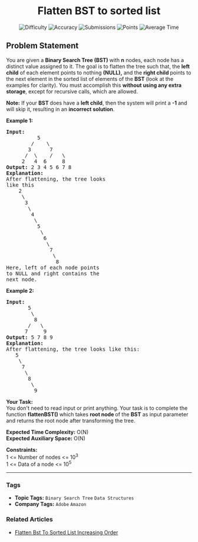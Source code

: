 <h1 align="center">Flatten BST to sorted list</h1>

<p align="center">
  <img alt="Difficulty" title="Difficulty" src="https://custom-icon-badges.demolab.com/badge/Difficulty: Medium-1F222E?style=for-the-badge&logoColor=white&logo=fire"/>
  <img alt="Accuracy" title="Accuracy" src="https://custom-icon-badges.demolab.com/badge/Accuracy: 68.49%25-1F222E?style=for-the-badge&logoColor=white&logo=target"/>
  <img alt="Submissions" title="Submissions" src="https://custom-icon-badges.demolab.com/badge/Submissions: 33K+-1F222E?style=for-the-badge&logoColor=white&logo=repo"/>
  <img alt="Points" title="Points" src="https://custom-icon-badges.demolab.com/badge/Points: 4-1F222E?style=for-the-badge&logoColor=white&logo=award"/>
  <img alt="Average Time" title="Average Time" src="https://custom-icon-badges.demolab.com/badge/Average%20Time: N/A-1F222E?style=for-the-badge&logoColor=white&logo=clock"/>
</p>

## Problem Statement

You are given a <b>Binary Search Tree (BST) </b>with <b>n</b> nodes, each node has a distinct value assigned to it. The goal is to flatten the tree such that, the <b>left child</b> of each element points to nothing <b>(NULL),</b> and the <b>right child </b>points to the next element in the sorted list of elements of the <b>BST </b>(look at the examples for clarity). You must accomplish this <b>without using any extra storage</b>, except for recursive calls, which are allowed.

<b>Note:</b> If your <b>BST </b>does have a <b>left child</b>, then the system will print a <b>-1 </b>and will skip it, resulting in an <b>incorrect solution</b>.

<b>Example 1:</b>

<pre><b>Input:</b>
          5
        /    \
       3      7
      /  \    /   \
     2   4  6     8
<b>Output: </b>2 3 4 5 6 7 8
<b>Explanation: </b>
After flattening, the tree looks
like this
    2
     \
      3
       \
        4
         \
          5
           \
            6
             \
              7
               \
                8
Here, left of each node points
to NULL and right contains the
next node.</pre>

<b>Example 2:</b>

<pre><b>Input:</b>
       5
        \
         8
       /   \
      7     9  
<b>Output:</b> 5 7 8 9
<b>Explanation:</b>
After flattening, the tree looks like this:
   5
    \
     7
      \
       8
        \
         9</pre>

<b>Your Task:</b><br>You don't need to read input or print anything. Your task is to complete the function <b>flattenBST() </b>which takes <b>root node </b>of the <b>BST</b> as input parameter and returns the root node after transforming the tree.

<b>Expected Time Complexity:</b> O(N)<br><b>Expected Auxiliary Space:</b> O(N)

<b>Constraints:</b><br>1 <= Number of nodes <= 10<sup>3</sup><br>1 <= Data of a node <= 10<sup>5</sup>


<hr>

### Tags
- **Topic Tags:** `Binary Search Tree` `Data Structures`
- **Company Tags:** `Adobe` `Amazon`

### Related Articles
- [Flatten Bst To Sorted List Increasing Order](https://www.geeksforgeeks.org/flatten-bst-to-sorted-list-increasing-order/)
